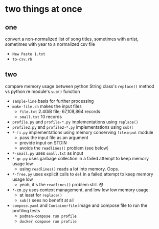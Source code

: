 # two things at once


## one

convert a non-normalized list of song titles, sometimes with artist, sometimes with year to a normalized csv file

* `New Paste 1.txt`
* `to-csv.rb`

## two

compare memory usage between python String class's `replace()` method vs python re module's `sub()` function

* `sample-line` basis for further processing
* `make-file.sh` makes the input files
  * `file.txt` 2.4GiB file; 67,108,864 records
  * `small.txt`  10 records
* `profile.py` and `profile-*.py` implementations using `replace()`
* `profile2.py` and `profile2-*.py` implementations using `sub()`
* `*-fi.py` implementations using memory conserving `fileinput` module
  * pass the input file as an argument
  * provide input on STDIN
  * avoids the `readlines()` problem (see below)
* `*-small.py` uses `small.txt` as input
* `*-gc.py` uses garbage collection in a failed attempt to keep memory usage low
  * using `readlines()` reads a lot into memory. Oops.
* `*-free.py` uses explicit calls to `del` in a failed attempt to keep memory usage low
  * yeah, it's the `readlines()` problem still. 😳
* `*-cm.py` uses context management, and low low low memory usage
  * at least for `replace()`
  * `sub()` sees no benefit at all
* `compose.yaml` and `Containerfile` image and compose file to run the profiling tests
  * `podman-compose run profile`
  * `docker compose run profile`
